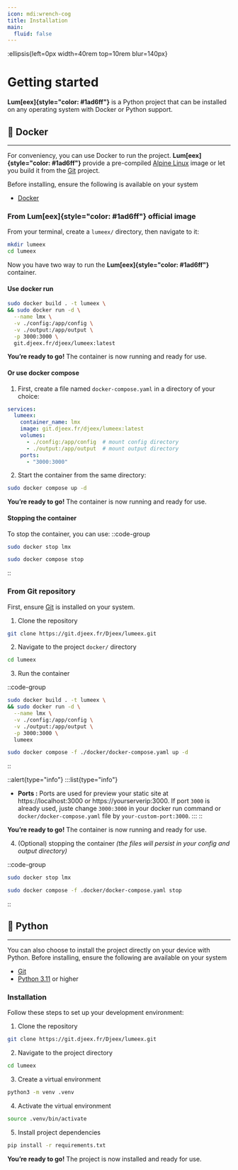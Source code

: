 ```yaml
---
icon: mdi:wrench-cog
title: Installation
main:
  fluid: false
---
```

:ellipsis{left=0px width=40rem top=10rem blur=140px}
# Getting started

**Lum[eex]{style="color: #1ad6ff"}** is a Python project that can be installed on any operating system with Docker or Python support.

## 🐳 Docker
---
For conveniency, you can use Docker to run the project. **Lum[eex]{style="color: #1ad6ff"}** provide a pre-compiled [Alpine Linux](https://www.alpinelinux.org/) image or let you build it from the [Git](https://git.djeex.fr/Djeex/lumeex.git) project.

Before installing, ensure the following is available on your system

- [Docker](https://docs.docker.com/get-started/get-docker/)

### From **Lum[eex]{style="color: #1ad6ff"}** official image

From your terminal, create a `lumeex/` directory, then navigate to it:
```sh
mkdir lumeex
cd lumeex
```

Now you have two way to run the **Lum[eex]{style="color: #1ad6ff"}** container.

#### Use docker run

```sh [Docker run]
sudo docker build . -t lumeex \
&& sudo docker run -d \
  --name lmx \
  -v ./config:/app/config \
  -v ./output:/app/output \
  -p 3000:3000 \
  git.djeex.fr/djeex/lumeex:latest
```

__You’re ready to go!__ The container is now running and ready for use.

#### Or use docker compose

1. First, create a file named `docker-compose.yaml` in a directory of your choice:
```yaml
services:
  lumeex:
    container_name: lmx
    image: git.djeex.fr/djeex/lumeex:latest
    volumes:
      - ./config:/app/config  # mount config directory
      - ./output:/app/output  # mount output directory
    ports:
      - "3000:3000"
```
2. Start the container from the same directory:
```sh
sudo docker compose up -d
```

__You’re ready to go!__ The container is now running and ready for use.

#### Stopping the container

To stop the container, you can use:
::code-group
```sh [Docker run]
sudo docker stop lmx
```
```sh [Docker compose]
sudo docker compose stop
```
::

### From Git repository
First, ensure [Git](https://git-scm.com/downloads) is installed on your system.

1. Clone the repository
```sh
git clone https://git.djeex.fr/Djeex/lumeex.git
```

2. Navigate to the project `docker/` directory
```sh
cd lumeex
```

3. Run the container

::code-group
```sh [Docker run]
sudo docker build . -t lumeex \
&& sudo docker run -d \
  --name lmx \
  -v ./config:/app/config \
  -v ./output:/app/output \
  -p 3000:3000 \
  lumeex
```
```sh [Docker compose]
sudo docker compose -f ./docker/docker-compose.yaml up -d
```
::

::alert{type="info"}
:::list{type="info"}
- __Ports :__ Ports are used for preview your static site at https://localhost:3000 or https://yourserverip:3000. If port `3000` is already used, juste change `3000:3000` in your docker run command or `docker/docker-compose.yaml` file by `your-custom-port:3000`.
:::
::

__You’re ready to go!__ The container is now running and ready for use.

4. (Optional) stopping the container _(the files will persist in your config and output directory)_

::code-group
```sh [Docker run]
sudo docker stop lmx
```
```sh [Docker compose]
sudo docker compose -f .docker/docker-compose.yaml stop
```
::


## 🐍 Python
---

You can also choose to install the project directly on your device with Python. Before installing, ensure the following are available on your system

- [Git](https://git-scm.com/downloads)
- [Python 3.11](https://www.python.org/) or higher  

### Installation
Follow these steps to set up your development environment:

1. Clone the repository
```sh
git clone https://git.djeex.fr/Djeex/lumeex.git
```

2. Navigate to the project directory
```sh
cd lumeex
```

3. Create a virtual environment
```sh
python3 -m venv .venv
```

4. Activate the virtual environment
```sh
source .venv/bin/activate
```

5. Install project dependencies
```sh
pip install -r requirements.txt
```

__You’re ready to go!__ The project is now installed and ready for use.